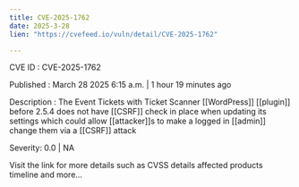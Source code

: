 ```yaml
---
title: CVE-2025-1762
date: 2025-3-28
lien: "https://cvefeed.io/vuln/detail/CVE-2025-1762"

---
```


CVE ID : CVE-2025-1762

Published :  March 28
2025
6:15 a.m. | 1 hour
19 minutes ago

Description : The Event Tickets with Ticket Scanner  [[WordPress]] [[plugin]] before 2.5.4 does not have [[CSRF]] check in place when updating its settings
which could allow [[attacker]]s to make a logged in [[admin]] change them via a [[CSRF]] attack

Severity: 0.0 | NA

Visit the link for more details
such as CVSS details
affected products
timeline
and more...
